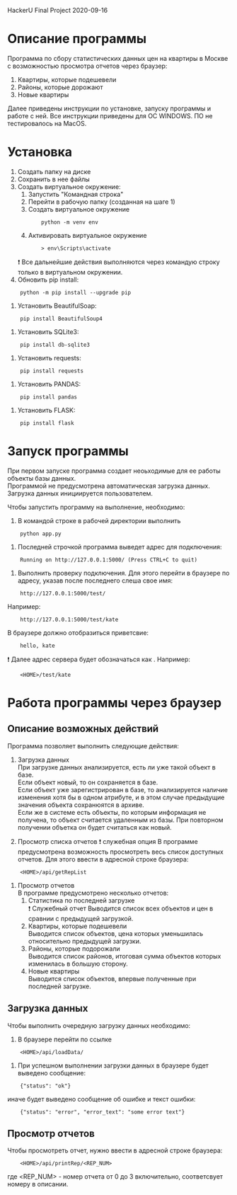 HackerU Final Project
2020-09-16

# Описание программы
Программа по сбору статистических данных цен на квартиры в Москве с возможностью просмотра отчетов через браузер:
1. Квартиры, которые подешевели
1. Районы, которые дорожают
1. Новые квартиры

Далее приведены инструкции по установке, запуску программы и работе с ней. 
Все инструкции приведены для ОС WINDOWS.
ПО не тестировалось на MacOS.

# Установка
1. Создать папку на диске
1. Сохранить в нее файлы
1. Создать виртуальное окружение:    
    1. Запустить "Командная строка"    
    1. Перейти в рабочую папку (созданная на шаге 1)    
    1. Создать виртуальное окружение    
        ```
            python -m venv env    
        ```
    1. Активировать виртуальное окружение    
       ```
           > env\Scripts\activate    
       ```
    :exclamation: Все дальнейшие действия выполняются через командую строку только в виртуальном окружении.    
1. Обновить pip install:    
```
    python -m pip install --upgrade pip    
```
1. Установить BeautifulSoap:    
```
    pip install BeautifulSoup4    
```
1. Установить SQLite3:    
```
    pip install db-sqlite3    
```
1. Установить requests:    
```
    pip install requests    
```
1. Установить PANDAS:    
```
    pip install pandas    
```
1. Установить FLASK:    
```
    pip install flask    
```

# Запуск программы    
При первом запуске программа создает неоьходимые для ее работы объекты базы данных.    
Программой не предусмотрена автоматическая загрузка данных. Загрузка данных инициируется пользователем.    
    
Чтобы запустить программу на выполнение, необходимо:    
1. В командой строке в рабочей директории выполнить    
``` 
    python app.py    
``` 
1. Последней строчкой программа выведет адрес для подключения:
``` 
    Running on http://127.0.0.1:5000/ (Press CTRL+C to quit)
``` 
1. Выполнить проверку подключения. Для этого перейти в браузере по адресу, указав после последнего слеша свое имя:
``` 
    http://127.0.0.1:5000/test/
``` 
Например:
``` 
    http://127.0.0.1:5000/test/kate
``` 
В браузере должно отобразиться приветсвие:
```
    hello, kate
```

:exclamation: Далее адрес сервера будет обозначаться как <HOME>.
Например:
``` 
    <HOME>/test/kate
``` 

    
# Работа программы через браузер    
## Описание возможных действий    
Программа позволяет выполнить следующие действия:    
1. Загрузка данных    
При загрузке данных анализируется, есть ли уже такой объект в базе.    
Если объект новый, то он сохраняется в базе.    
Если объект уже зарегистрирован в базе, то анализируется наличие изменения хотя бы в одном атрибуте, и в этом случае предыдущие значения объекта сохранюятся в архиве.    
Если же в системе есть объекты, по которым информация не получена, то объект считается удаленным из базы. При повторном получении объетка он будет считаться как новый.    
    
1. Просмотр списка отчетов
:exclamation: служебная опция
В программе предусмотрена возможность просмотреть весь список доступных отчетов. 
Для этого ввести в адресной строке браузера: 
``` 
    <HOME>/api/getRepList
``` 


1. Просмотр отчетов    
В программе предусмотрено несколько отчетов:    
    1. Статистика по последней загрузке    
:exclamation: Служебный отчет
Выводится список всех объектов и цен в сравнии с предыдущей загрузкой.    
    1. Квартиры, которые подешевели    
Выводится список объектов, цена которых уменьшилась относительно предыдущей загрузки.    
    1. Районы, которые подорожали    
Выводится список районов, итоговая сумма объектов которых изменилась в большую сторону.    
    1. Новые квартиры    
Выводится список объектов, впервые полученные при последней загрузке.    
    
## Загрузка данных    
Чтобы выполнить очередную загрузку данных необходимо:    
1. В браузере перейти по ссылке
``` 
    <HOME>/api/loadData/
``` 
1. При успешном выполнении загрузки данных в браузере будет выведено сообщение:
```
    {"status": "ok"}
```
иначе будет выведено сообщение об ошибке и текст ошибки:
```
    {"status": "error", "error_text": "some error text"}
```

## Просмотр отчетов
Чтобы просмотреть отчет, нужно ввести в адресной строке браузера:
``` 
    <HOME>/api/printRep/<REP_NUM>
``` 
где <REP_NUM> - номер отчета от 0 до 3 включительно, соответсвует номеру в описании.

 




